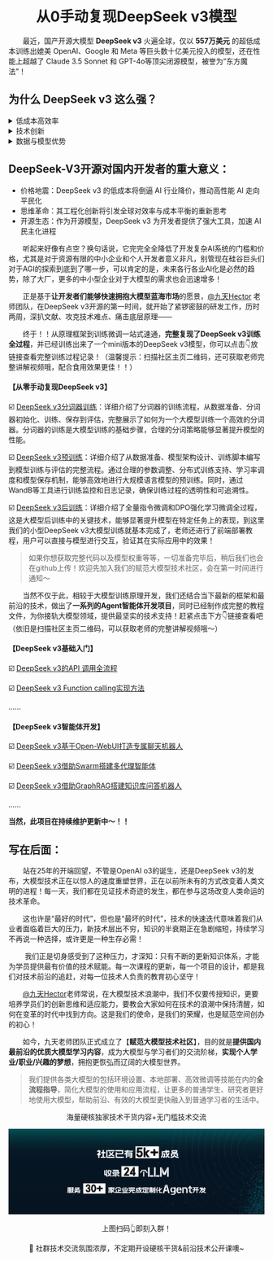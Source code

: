 <div align=center>
  <h1>从0手动复现DeepSeek v3模型</h1>
</div>

&emsp;&emsp;最近，国产开源大模型 **DeepSeek v3** 火遍全球，仅以 **557万美元** 的超低成本训练出媲美 OpenAI、Google 和 Meta 等巨头数十亿美元投入的模型，还在性能上超越了 Claude 3.5 Sonnet 和 GPT-4o等顶尖闭源模型，被誉为“东方魔法”！

## 为什么 DeepSeek v3 这么强？

<details>
  <summary>低成本高效率</summary>

&emsp;&emsp;DeepSeek v3 仅用 **2048 张 H800 GPU** 训练两个月，成本仅为 LLaMA 3 的 **1/8**，API服务价格更是低至**每百万 tokens 1 元人民币**，是 GPT-4 Turbo 的 **1/70**，可以说是达到了极致的性价比！

</details>

<details>
  <summary>技术创新</summary>

  - MLA（多层注意力架构）：通过合并计算层，减少内存占用和计算量。
  - FP8 混合精度训练：在保证关键计算精度的同时，大幅降低整体计算量。
  - DualPipe跨节点通信：解决大规模分布式训练中的通信瓶颈问题，降低了通信成本。
  - 动态负载均衡：优化专家模型（MoE）的任务分配，确保每个“专家”高效工作。
  - MTP（多 token 预测）：同时预测多个 token，提升生成效率和准确性。
</details>

<details>
  <summary>数据与模型优势</summary>

&emsp;&emsp;DeepSeek v3 拥有 **671B** 参数，训练数据量高达 **14.8T token**，且经过精细清洗和处理。此外，它还从自研的推理模型 **DeepSeek R1** 中提取解题策略，进一步提升了数学和编程能力。
</details>

## DeepSeek-V3开源对国内开发者的重大意义：

- 价格地震：DeepSeek v3 的低成本将倒逼 AI 行业降价，推动高性能 AI 走向平民化
- 思维革命：其工程化创新将引发全球对效率与成本平衡的重新思考
- 开源生态：作为开源模型，DeepSeek v3 为开发者提供了强大工具，加速 AI 民主化进程

&emsp;&emsp;听起来好像有点空？换句话说，它完完全全降低了开发复杂AI系统的门槛和价格，尤其是对于资源有限的中小企业和个人开发者意义非凡，别管现在硅谷巨头们对于AGI的探索到底到了哪一步，可以肯定的是，未来各行各业AI化是必然的趋势，除了大厂，更多的中小型企业对于大模型的需求也会迅速增多！

&emsp;&emsp;正是基于**让开发者们能够快速拥抱大模型蓝海市场**的愿景，[@九天Hector](https://space.bilibili.com/385842994) 老师团队，在DeepSeek v3开源的第一时间，就开始了紧锣密鼓的研发工作，历时两周，深扒文献、攻克技术难点、痛击底层原理——

&emsp;&emsp;终于！！从原理框架到训练微调一站式速通，**完整复现了DeepSeek v3训练全过程**，并已经训练出来了一个mini版本的DeepSeek v3模型，你可以点击👇放链接查看完整训练过程记录！（温馨提示：扫描社区主页二维码，还可获取老师完整讲解视频哦，配合食用效果更佳！！）

#### 【从零手动复现DeepSeek v3】
☑️ [DeepSeek v3分词器训练](./Open-source-model/DeepSeek-V3/6.MiniDeepSeek分词器训练流程.md)：详细介绍了分词器的训练流程，从数据准备、分词器初始化、训练、保存到评估，完整展示了如何为一个大模型训练一个高效的分词器。分词器的训练是大模型训练的基础步骤，合理的分词策略能够显著提升模型的性能。

☑️ [DeepSeek v3预训练](./Open-source-model/DeepSeek-V3/7.MiniDeepSeek预训练.md)：详细介绍了从数据准备、模型架构设计、训练脚本编写到模型训练与评估的完整流程。通过合理的参数调整、分布式训练支持、学习率调度和模型保存机制，能够高效地进行大规模语言模型的预训练。同时，通过WandB等工具进行训练监控和日志记录，确保训练过程的透明性和可追溯性。

☑️ [DeepSeek v3后训练](./Open-source-model/DeepSeek-V3/8.MiniDeepSeek后训练.md)：详细介绍了全量指令微调和DPO强化学习微调全过程，这是大模型后训练中的关键技术，能够显著提升模型在特定任务上的表现，到这里我们的小型DeepSeek v3大模型训练就基本完成了，老师还进行了前端部署教程，用户可以直接与模型进行交互，验证其在实际应用中的效果！

>如果你想获取完整代码以及模型权重等等，一切准备完毕后，稍后我们也会在github上传！欢迎先加入我们的赋范大模型技术社区，会在第一时间进行通知～

</div>

&emsp;&emsp;当然不仅于此，相较于大模型训练原理开发，我们还结合当下最新的框架和最前沿的技术，做出了**一系列的Agent智能体开发项目**，同时已经制作成完整的教程文件，为你接轨大模型领域，提供最坚实的技术支持！赶紧点击下方👇链接查看吧（依旧是扫描社区主页二维码，可以获取老师的完整讲解视频哦～）

#### 【DeepSeek v3基础入门】

☑️ [DeepSeek v3的API 调用全流程](./Open-source-model/DeepSeek-V3/1.DeepSeek%20v3%20API接入指南.md)

☑️ [DeepSeek v3 Function calling实现方法](./Open-source-model/DeepSeek-V3/2.DeepSeek%20v3%20Function%20calling实现方法.md)

......

#### 【DeepSeek v3智能体开发】

☑️ [DeepSeek v3基于Open-WebUI打造专属聊天机器人](./Open-source-model/DeepSeek-V3/1.DeepSeek%20v3%20API接入指南.md)

☑️ [DeepSeek v3借助Swarm搭建多代理智能体](./Open-source-model/DeepSeek-V3/2.DeepSeek%20v3%20Function%20calling实现方法.md)

☑️ [DeepSeek v3借助GraphRAG搭建知识库问答机器人](./Open-source-model/DeepSeek-V3/2.DeepSeek%20v3%20Function%20calling实现方法.md)

......

**当然，此项目在持续维护更新中～！！**

## 写在后面：

&emsp;&emsp;站在25年的开端回望，不管是OpenAI o3的诞生，还是DeepSeek v3的发布，大模型技术正在以惊人的速度重塑世界，正在以前所未有的方式改变着人类文明的进程！每一天，我们都在见证技术奇迹的发生，都在参与这场改变人类命运的技术革命。

&emsp;&emsp;这也许是“最好的时代”，但也是“最坏的时代”，技术的快速迭代意味着我们从业者面临着巨大的压力，新技术层出不穷，知识的半衰期正在急剧缩短，持续学习不再说一种选择，或许更是一种生存必需！

&emsp;&emsp; 我们正是切身感受到了这种压力，才深知：只有不断的更新知识体系，才能为学员提供最有价值的技术赋能。每一次课程的更新，每一个项目的设计，都是我们对技术前沿的追赶，对每一位技术人负责的教育初心坚守！

&emsp;&emsp;[@九天Hector](https://space.bilibili.com/385842994)老师常说，在大模型技术浪潮中，我们不仅要传授知识，更要培养学员们的创新思维和适应能力，要教会大家如何在技术的浪潮中保持清醒，如何在变革的时代中找到方向。这是我们的使命，是我们的荣耀，也是赋范空间创办的初心！

&emsp;&emsp;如今，九天老师团队正式成立了【**赋范大模型技术社区**】，目的就是**提供国内最前沿的优质大模型学习内容**，成为大模型与学习者们的交流阶梯，**实现个人学业/职业/兴趣的梦想**，拥抱更恢弘而辽阔的大模型世界。

>我们提供各类大模型的包括环境设置、本地部署、高效微调等技能在内的**全流程指导**，简化大模型的使用和应用流程，让更多的普通学生、研究者更好地使用大模型，帮助前沿、有效的大模型更快融入到普通学习者的生活中。

<div align=center>

海量硬核独家技术干货内容+无门槛技术交流

  <img src="./images/head-img1.png" >

上图扫码👆即刻入群！

📍 社群技术交流氛围浓厚，不定期开设硬核干货&前沿技术公开课噢~



